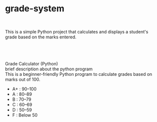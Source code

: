 <h1>grade-system</h1>
<br>
<p></p>This is a simple Python project that calculates and displays a student's grade based on the marks entered.</p>
<br>
<h1></h1>Grade Calculator (Python)</h2>
<br>
brief description about the python program
<br>
This is a beginner-friendly Python program to calculate grades based on marks out of 100.

- A+ : 90–100
- A  : 80–89
- B  : 70–79
- C  : 60–69
- D  : 50–59
- F  : Below 50
